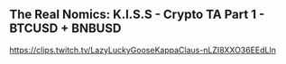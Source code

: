 ## The Real Nomics: K.I.S.S - Crypto TA Part 1 - BTCUSD + BNBUSD

<https://clips.twitch.tv/LazyLuckyGooseKappaClaus-nLZI8XXO36EEdLln>
